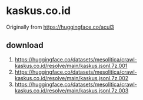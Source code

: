 # kaskus.co.id

Originally from https://huggingface.co/acul3

## download

1. https://huggingface.co/datasets/mesolitica/crawl-kaskus.co.id/resolve/main/kaskus.jsonl.7z.001
2. https://huggingface.co/datasets/mesolitica/crawl-kaskus.co.id/resolve/main/kaskus.jsonl.7z.002
3. https://huggingface.co/datasets/mesolitica/crawl-kaskus.co.id/resolve/main/kaskus.jsonl.7z.003